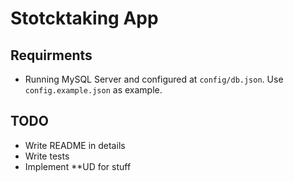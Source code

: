 # Stotcktaking App


## Requirments
+ Running MySQL Server and configured at `config/db.json`. Use `config.example.json` as example.

## TODO
* Write README in details
* Write tests
* Implement **UD for stuff
  
